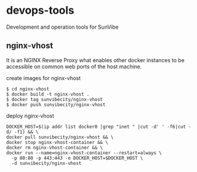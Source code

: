 # devops-tools
Development and operation tools for SunVibe


## nginx-vhost
It is an NGINX Reverse Proxy what enables other docker instances to be accessible on common web ports of the host machine.

create images for nginx-vhost
```
$ cd nginx-vhost
$ docker build -t nginx-vhost .
$ docker tag sunvibecity/nginx-vhost
$ docker push sunvibecity/nginx-vhost
```

deploy nginx-vhost
```
DOCKER_HOST=$(ip addr list docker0 |grep "inet " |cut -d' ' -f6|cut -d/ -f1) && \
docker pull sunvibecity/nginx-vhost && \
docker stop nginx-vhost-container && \
docker rm nginx-vhost-container && \
docker run --name=nginx-vhost-container --restart=always \
  -p 80:80 -p 443:443 -e DOCKER_HOST=$DOCKER_HOST \
  -d sunvibecity/nginx-vhost
``` 
